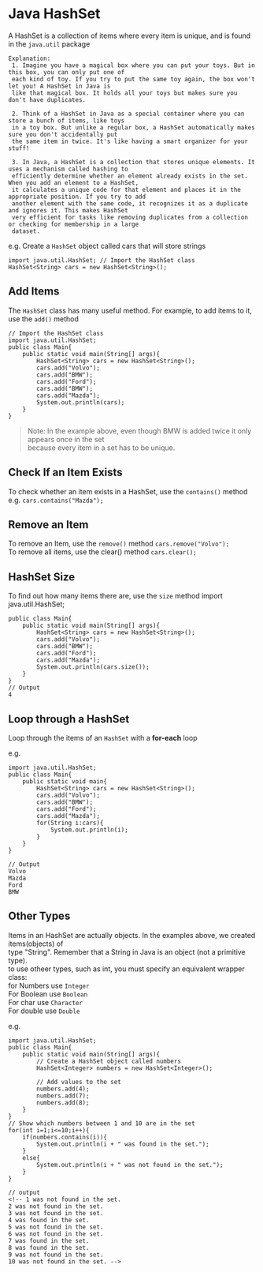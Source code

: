 # Java HashSet
A HashSet is a collection of items where every item is unique, and is found in the `java.util` package

```
Explanation:
 1. Imagine you have a magical box where you can put your toys. But in this box, you can only put one of 
 each kind of toy. If you try to put the same toy again, the box won't let you! A HashSet in Java is 
 like that magical box. It holds all your toys but makes sure you don't have duplicates.

 2. Think of a HashSet in Java as a special container where you can store a bunch of items, like toys 
 in a toy box. But unlike a regular box, a HashSet automatically makes sure you don't accidentally put 
 the same item in twice. It's like having a smart organizer for your stuff!

 3. In Java, a HashSet is a collection that stores unique elements. It uses a mechanism called hashing to 
 efficiently determine whether an element already exists in the set. When you add an element to a HashSet, 
 it calculates a unique code for that element and places it in the appropriate position. If you try to add 
 another element with the same code, it recognizes it as a duplicate and ignores it. This makes HashSet 
 very efficient for tasks like removing duplicates from a collection or checking for membership in a large 
 dataset.
```

e.g. Create a `HashSet` object called cars that will store strings

```
import java.util.HashSet; // Import the HashSet class
HashSet<String> cars = new HashSet<String>();
```

## Add Items
The `HashSet` class has many useful method. For example, to add items to it, use the `add()` method

```
// Import the HashSet class
import java.util.HashSet;
public class Main{
    public static void main(String[] args){
        HashSet<String> cars = new HashSet<String>();
        cars.add("Volvo");
        cars.add("BMW");
        cars.add("Ford");
        cars.add("BMW");
        cars.add("Mazda");
        System.out.println(cars);
    }
}
```
>Note: In the example above, even though BMW is added twice it only appears once in the set   
because every item in a set has to be unique.

## Check If an Item Exists
To check whether an item exists in a HashSet, use the `contains()` method  
e.g. 
`cars.contains("Mazda");` 

## Remove an Item
To remove an Item, use the `remove()` method
`cars.remove("Volvo");`  
To remove all items, use the clear() method
`cars.clear();`

## HashSet Size
To find out how many items there are, use the `size` method
import java.util.HashSet;
```
public class Main{
    public static void main(String[] args){
        HashSet<String> cars = new HashSet<String>();
        cars.add("Volvo");
        cars.add("BMW");
        cars.add("Ford");
        cars.add("Mazda");
        System.out.println(cars.size());
    }
}
// Output
4
```
## Loop through a HashSet
Loop through the items of an `HashSet` with a **for-each** loop

e.g.  
```
import java.util.HashSet;
public class Main{
    public static void main{
        HashSet<String> cars = new HashSet<String>();
        cars.add("Volvo");
        cars.add("BMW");
        cars.add("Ford");
        cars.add("Mazda");
        for(String i:cars){
            System.out.println(i);
        }
    }
}

// Output
Volvo
Mazda
Ford
BMW
```

## Other Types
Items in an HashSet are actually objects. In the examples above, we created items(objects) of   
type "String". Remember that a String in Java is an object (not a primitive type).    
to use otheer types, such as int, you must specify an equivalent wrapper class:  
for Numbers use `Integer`   
For Boolean use `Boolean`  
For char use `Character`  
For double use `Double`  

e.g. 
```
import java.util.HashSet;
public class Main{
    public static void main(String[] args){
        // Create a HashSet object called numbers
        HashSet<Integer> numbers = new HashSet<Integer>();

        // Add values to the set
        numbers.add(4);
        numbers.add(7);
        numbers.add(8);
    }
}
// Show which numbers between 1 and 10 are in the set
for(int i=1;i<=10;i++){
    if(numbers.contains(i)){
        System.out.println(i + " was found in the set.");
    }
    else{
        System.out.println(i + " was not found in the set.");
    }
}

// output
<!-- 1 was not found in the set.
2 was not found in the set.
3 was not found in the set.
4 was found in the set.
5 was not found in the set.
6 was not found in the set.
7 was found in the set.
8 was found in the set.
9 was not found in the set.
10 was not found in the set. -->
```